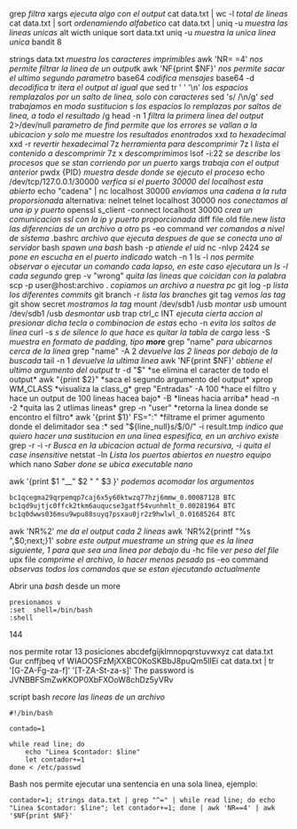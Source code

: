 

grep *filtra*
xargs *ejecuta algo con el output*
cat data.txt | wc -l *total de lineas*
cat data.txt | sort *ordenamiendo alfabetico*
cat data.txt | uniq -u *muestra las lineas unicas* alt wicth unique
sort data.txt uniq -u *muestra la unica linea unica* bandit 8

strings data.txt *muestra los caracteres imprimibles*
awk 'NR= =4'  *nos permite filtrar la linea de un output*k
awk 'NF{print \$NF}' *nos permite sacar el ultimo segundo parametro*
base64 *codifica mensajes*
base64 -d *decodifica*
tr *itera el output al igual que* sed
tr '  ' '\n' *los espacios remplazalos por un salto de linea, solo con caracteres*
sed 's/ /\n/g' *sed trabajamos en modo sustitucion* s *los espacios lo remplazas por saltos de linea, a todo el resultado* /g
head -n 1 *filtra la primera linea del output*
2>/dev/null *parametro de find permite que los errores se vallan a la ubicacion y solo me muestre los resultados enontrados*
xxd *to hexadecimal*
xxd -r *revertir hexadecimal*
7z *herramienta para descomprimir*
7z l *lista el contenido a descomprimir*
7z x *descomprimimos*
lsof -i:22 *se describe los procesos que se stan corriendo por un puerto*
xargs *trabaja con el output anterior*
pwdx {PID} *muestra desde donde se ejecuto el proceso*
echo /dev/tcp/127.0.0.1/30000 *verfica si el puerto 30000 del localhost esta abierto*
echo "cadena"  | nc localhost 30000 *enviamos una cadena a la ruta proporsionada* alternativa: nelnet
telnet localhost 30000 *nos conectamos al una ip y puerto*
openssl s_client -connect localhost 30000 *crea un comunicacion ssl con la ip y puerto proporcionada*
diff file.old file.new *lista las diferencias de un archivo a otro*
ps -eo command *ver comandos a nivel de sistema*
.bashrc *archivo que ejecuta despues de que se conecta uno al servidor*
bash *spawn una bash*
bash -p *atiende el uid*
nc -nlvp 2424 *se pone en escucha en el puerto indicado*
watch -n 1 ls -l *nos permite observar o ejecutar un comando cada lapso, en este caso ejecutara un ls -l cada segundo*
grep -v "wrong" *quita las lineas que coicidan con la palabra*
scp -p user@host:archivo . *copiamos un archivo a nuestra pc*
git log -p *lista los diferentes commits*
git branch -r *lista las branches*
git tag *vemos las tag*
git show secret *mostramos la tag*
mount /dev/sdb1 /usb  *montar usb*
umount /dev/sdb1 /usb  *desmontar usb*
trap ctrl_c INT *ejecuta cierta accion al presionar dicha tecla o combinacion de estas*
echo -n *evita los saltos de linea*
curl -s *s de silence lo que hace es quitar la tabla de carga*
less -S *muestra en formato de padding, tipo __more__*
grep "name" *para ubicarnos cerca de la linea*
grep "name" -A 2 *devuelve las 2 lineas por debajo de la buscada*
tail -n 1 *devuelve la ultima linea*
awk 'NF{print \$NF}' *obtiene el ultimo argumento del output*
tr -d "$" *se elimina el caracter de todo el output*
awk "{print $2}" *saca el segundo argumento del output*
xprop WM_CLASS *visualiza la class_g*
grep "Entradas" -A 100 *hace el filtro y hace un output de 100 lineas hacea bajo* -B *lineas hacia arriba*
head -n -2 *quita las 2 utlimas lineas*
grep  -n "user" *retorna la linea donde se encontro el filtro*
awk '{print $1}' FS=":" *filtrame el primer agumento donde el delimitador sea :*
sed "${line_null}s/\$/0/" -i result.tmp *indico que quiero hacer una sustitucion en una linea espesifica, en un archivo existe*
grep -r -i *-r Busca en la ubicacion actual de forma recursiva, -i quita el case insensitive*
netstat -ln *Lista los puertos abiertos en nuestro equipo*
which nano *Saber done se ubica executable nano*

awk '{print $1 "\_\_" $2 "  " $3 }'  *podemos acomodar los argumentos*
```bash
bc1qcegma29qrpemqp7caj6x5y60ktwzq77hzj6mmw_0.00087128 BTC
bc1qd9ujtjc0ffck2tkm6auqucse3gatf54vunhmlt_0.00281964 BTC
bc1q0dwws036msu9wpu88suyq7psxau0jr2z9hwlwl_0.01685264 BTC
```
awk 'NR%2' *me da el output cada 2 lineas*
awk 'NR%2{printf "%s ",$0;next;}1'  *sobre este output muestrame un string que es la linea siguiente, 1 para que sea una linea por debajo*
du -hc file *ver peso del file*
upx file *comprime el archivo, lo hacer menos pesado*
ps -eo command *observas todos los comandos que se estan ejecutando actualmente*




Abrir una *bash* desde un more

	presionamos v
	:set  shell=/bin/bash
	:shell




144


nos permite rotar 13 posiciones
	abcdefgijklmnopqrstuvwxyz
	cat data.txt
		Gur cnffjbeq vf WIAOOSFzMjXXBC0KoSKBbJ8puQm5lIEi
	cat data.txt | tr '[G-ZA-Fg-za-f]' '[T-ZA-St-za-s]'
		The password is JVNBBFSmZwKKOP0XbFXOoW8chDz5yVRv
	



script bash
*recore las lineas de un archivo*

	#!/bin/bash
	
	contado=1
	
	while read line; do
		echo "Linea $contador: $line"
		let contador+=1
	done < /etc/passwd

Bash nos permite ejecutar una sentencia en una sola linea, ejemplo:

	contador=1; strings data.txt | grep "^=" | while read line; do echo "Linea $contador: $line"; let contador+=1; done | awk 'NR==4' | awk '$NF{print $NF}'




